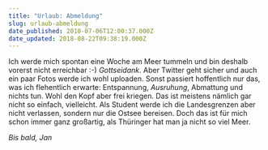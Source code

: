 ```yaml
---
title: "Urlaub: Abmeldung"
slug: urlaub-abmeldung
date_published: 2010-07-06T12:00:37.000Z
date_updated: 2018-08-22T09:38:19.000Z
---
```


Ich werde mich spontan eine Woche am Meer tummeln und bin deshalb vorerst nicht erreichbar :-) *Gottseidank*. Aber Twitter geht sicher und auch ein paar Fotos werde ich wohl uploaden. Sonst passiert hoffentlich nur das, was ich flehentlich erwarte: Entspannung, *Ausruhung*, Abmattung und nichts tun. Wohl den Kopf aber frei kriegen. Das ist meistens nämlich gar nicht so einfach, vielleicht. Als Student werde ich die Landesgrenzen aber nicht verlassen, sondern nur die Ostsee bereisen. Doch das ist für mich schon immer ganz großartig, als Thüringer hat man ja nicht so viel Meer.

*Bis bald, Jan*
